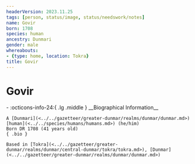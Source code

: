 ```yaml
---
headerVersion: 2023.11.25
tags: [person, status/image, status/needswork/notes]
name: Govir
born: 1708
species: human
ancestry: Dunmari
gender: male
whereabouts:
- {type: home, location: Tokra}
title: Govir
---
```

# Govir
<div class="grid cards ext-narrow-margin ext-one-column" markdown>
- :octicons-info-24:{ .lg .middle } __Biographical Information__

    A [Dunmari](<../../gazetteer/greater-dunmar/realms/dunmar/dunmar.md>) [human](<../../species/humans/humans.md>) (he/him)  
    Born DR 1708 (41 years old)  
    { .bio }

    Based in [Tokra](<../../gazetteer/greater-dunmar/realms/dunmar/central-dunmar/tokra/tokra.md>), [Dunmar](<../../gazetteer/greater-dunmar/realms/dunmar/dunmar.md>)
</div>



